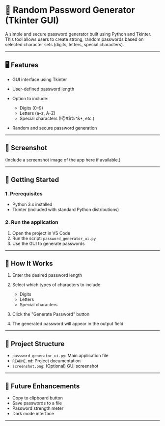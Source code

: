 
# 🔐 Random Password Generator (Tkinter GUI)

A simple and secure password generator built using Python and Tkinter. This tool allows users to create strong, random passwords based on selected character sets (digits, letters, special characters).

---

## 🖥️ Features

* GUI interface using Tkinter
* User-defined password length
* Option to include:

  * Digits (0–9)
  * Letters (a–z, A–Z)
  * Special characters (!@#\$%^&\*, etc.)
* Random and secure password generation

---

## 📸 Screenshot

(Include a screenshot image of the app here if available.)

---

## 🚀 Getting Started

### 1. Prerequisites

* Python 3.x installed
* Tkinter (included with standard Python distributions)

### 2. Run the application

1. Open the project in VS Code
2. Run the script: `password_generator_ui.py`
3. Use the GUI to generate passwords

---

## 🧠 How It Works

1. Enter the desired password length
2. Select which types of characters to include:

   * Digits
   * Letters
   * Special characters
3. Click the "Generate Password" button
4. The generated password will appear in the output field

---

## 📂 Project Structure

* `password_generator_ui.py`: Main application file
* `README.md`: Project documentation
* `screenshot.png`: (Optional) GUI screenshot

---

## 📌 Future Enhancements

* Copy to clipboard button
* Save passwords to a file
* Password strength meter
* Dark mode interface

---


